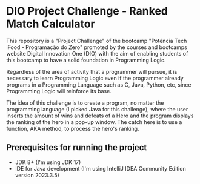 # DIO Project Challenge - Ranked Match Calculator

This repository is a "Project Challenge" of the bootcamp "Potência Tech iFood - Programação do Zero" promoted by the courses and bootcamps website Digital Innovation One (DIO) with the aim of enabling students of this bootcamp to have a solid foundation in Programming Logic.

Regardless of the area of activity that a programmer will pursue, it is necessary to learn Programming Logic even if the programmer already programs in a Programming Language such as C, Java, Python, etc, since Programming Logic will reinforce its base.

The idea of this challenge is to create a program, no matter the programming language (I picked Java for this challenge), where the user inserts the amount of wins and defeats of a Hero and the program displays the ranking of the hero in a pop-up window. The catch here is to use a function, AKA method, to process the hero's ranking.

## Prerequisites for running the project
- JDK 8+ (I'm using JDK 17)
- IDE for Java development (I'm using IntelliJ IDEA Community Edition version 2023.3.5)